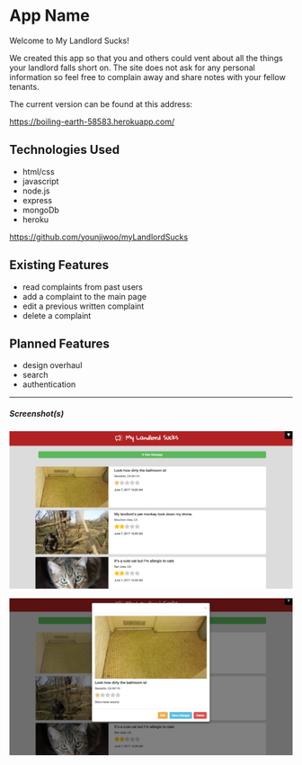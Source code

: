 # App Name
Welcome to My Landlord Sucks!

We created this app so that you and others could vent about all the things your landlord falls short on. The site does not ask for any personal information so feel free to complain away and share notes with your fellow tenants.

The current version can be found at this address:

https://boiling-earth-58583.herokuapp.com/


## Technologies Used
* html/css
* javascript
* node.js
* express
* mongoDb
* heroku

https://github.com/younjiwoo/myLandlordSucks

## Existing Features
* read complaints from past users
* add a complaint to the main page
* edit a previous written complaint
* delete a complaint


## Planned Features
* design overhaul
* search
* authentication

---

##### Screenshot(s)
![alt tag](/public/images/screenshot1.png)

![alt tag](/public/images/screenshot2.png)
